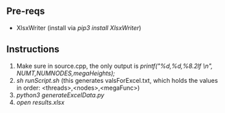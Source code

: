 ## Pre-reqs
- XlsxWriter (install via _pip3 install XlsxWriter_)

## Instructions
1. Make sure in source.cpp, the only output is _printf("%d,%d,%8.2lf \n", NUMT,NUMNODES,megaHeights);_
2. _sh runScript.sh_ (this generates valsForExcel.txt, which holds the values in order: \<threads\>,\<nodes\>,\<megaFunc\>)
3. _python3 generateExcelData.py_
4. _open results.xlsx_